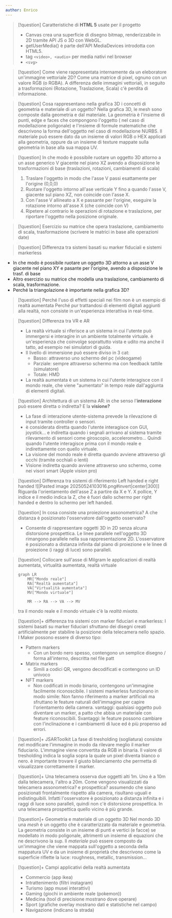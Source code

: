 ```yaml
---
author: Enrico
---
```

> [!question] Caratteristiche di **HTML 5** usate per il progetto
> - Canvas crea una superficie di disegno bitmap, renderizzabile in 2D tramite API JS o 3D con WebGL. 
> - getUserMedia() è parte dell'API MediaDevices introdotta con HTML5. 
> - tag `<video>, <audio>` per media nativi nel browser 
> - `<svg>` 

> [!question] Come viene rappresentata internamente da un eleboratore un'immagine vettoriale 2D?
> Come una matrice di pixel, ognuno con un valore RGB (o RGBA). A differenza delle immagini vettoriali, in seguito a trasformazioni (Rotazione, Traslazione, Scala) c'è perdita di informazione. 

> [!question] Cosa rappresentano nella grafica 3D i concetti di geometria e materiale di un oggetto? 
>  Nella grafica 3D, le mesh sono composte dalla geometria e dal materiale. La geometria è l'insieme di punti, edge e faces che compongono l'oggetto ( nel caso di modellazione poligonale) e l'insieme di formule matematiche che descrivono la forma dell'oggetto nel caso di modellazione NURBS. 
> Il materiale può essere dato da un insieme di valori RGB o HEX applicati alla geometria, oppure da un insieme di texture mappate sulla geometria in base alla sua mappa UV. 

> [!question]  In che modo è possibile ruotare un oggetto 3D attorno a un asse generico V giacente nel piano XZ avendo a disposizione le trasformazioni di base (traslazioni, rotazioni, cambiamenti di scala)
> 1. Traslare l'oggetto in modo che l'asse V passi esattamente per l'origine (0,0,0)
> 2. Ruotare l'oggetto intorno all'ase verticale Y fino a quando l'asse V, giacente sul piano XZ, non coincide con l'asse X. 
> 3. Con l'asse V allineato a X e passante per l'origine, eseguire la rotazione intorno all'asse X (che coincide con V)
> 4. Ripetere al contrario le operazioni di rotazione e traslazione, per riportare l'oggetto nella posizione originale. 

> [!question] Esercizio su matrice che opera traslazione, cambiamento di scala, trasformazione (scrivere le matrici in base alle operazioni date)
>

> [!question] Differenza tra sistemi basati su marker fiduciali e sistemi markerless
> 

- In che modo è possibile ruotare un oggetto 3D attorno a un asse V giacente nel piano XY e pasante per l'origine, avendo a disposizione le trasf. di base
- Altro esercizio su matrice che modella una traslazione, cambiamento di scala, trasformazione. 
- Perché la triangolazione è importante nella grafica 3D?
>[!question] Perché l'uso di effetti speciali nei film non è un esempio di realtà aumentata
> Perché pur trattandosi di elementi digitali aggiunti alla realtà, non consiste in un'esperienza interattiva in real-time. 

> [!question] Differenza tra VR e AR
> - La realtà virtuale si riferisce a un sistema in cui l'utente può immergersi e interagire in un ambiente totalmente virtuale. è un'esperienza che coinvolge soprattutto vista e udito ma anche il tatto, ad esempio nei simulatori di guida. 
> - Il livello di immersione può essere diviso in 3 cat: 
> 	- Basso: attraverso uno schermo del pc (videogame)
> 	- Parziale: sempre attraverso schermo ma con feedback tattile (simulatore)
> 	- Totale: HMD
> - La realtà aumentata è un sistema in cui l'utente interagisce con il mondo reale, che viene "aumentato" in tempo reale dall'aggiunta di elementi digitali. 


> [!question] Architettura di un sistema AR: in che senso l'**interazione** può essere diretta o indiretta? E la **visione?**
> - La fase di interazione utente-sistema prevede la rilevazione di input tramite controller o sensori. 
> - è considerata diretta quando l'utente interagisce con GUI, joystick...  e indiretta quando i segnali arrivano al sistema tramite rilevamento di sensori come  giroscopio, accelerometro... Quindi quando l'utente interagisce prima con il mondo reale e indirettamente con quello virtuale. 
> - La visione del mondo reale è diretta quando avviene attraverso gli occhi (tramite occhiali o lenti) 
> - Visione indiretta quando avviene attraverso uno schermo, come nei visori smart (Apple vision pro)

> [!question] Differenza tra sistemi di riferimento Left handed e right handed
> ![[Pasted image 20250524103016.png#invert|center|300]]
> Riguarda l'orientamento dell'asse Z a partire da X e Y.
> X pollice, Y indice e il medio indica la Z, che è fuori dallo schermo per right handed e dentro lo schermo per left handed. 

> [!question]  In cosa consiste una proiezione assonometrica? A che distanza è posizionato l'osservatore dall'oggetto osservato? 
> - Consente di rappresentare oggetti 3D in 2D senza alcuna distorsione prospettica. Le linee parallele nell'oggetto 3D rimangono parallele nella sua rappresentazione 2D. L'osservatore è posizionato a distanza infinita dal piano di proiezione e le linee di proiezione (i raggi di luce) sono paralleli. 


>[!question] Collocare sull'asse di Milgram le applicazioni di realtà aumentata, virtualità aumentata, realtà virtuale
> ```mermaid
> graph LR
>     MR["Mondo reale"]
>     RA["Realtà aumentata"]
>     VA["Virtualità aumentata"]
>     MV["Mondo virtuale"]
> 
>     MR --> RA --> VA --> MV
> ```
> tra il mondo reale e il mondo virtuale c'è la *realtà mixata*. 

> [!question]+  differenza tra sistemi con marker fiduciari e markerless:
> I sistemi basati su marker fiduciari sfruttano dei disegni creati artificialmente per stabilire la posizione della telecamera nello spazio. I Maker possono essere di diverso tipo:
> - Pattern markers 
> 	- Con un bordo nero spesso, contengono un semplice disegno / forma all'interno, descritta nel file patt
> - Matrix markers
> 	- Simili a codici QR, vengono decodificati e contengono un ID univoco
> - NFT markers 
> 	- Non codificati in modo binario, contengono un'immagine facilmente riconoscibile. 
> I sistemi markerless funzionano in modo simile: 
> Non fanno riferimento a marker artificiali ma sfruttano le feature naturali dell'immagine per capire l'orientamento della camera. vantaggi: qualsiasi oggetto può diventare un marker, a patto che abbia un materiale con feature riconoscibili. Svantaggi: le feature possono cambiare con l'inclinazione e i cambiamenti di luce ed è più propenso ad errori. 
 
> [!question]+  JSARToolkit 
 > La fase di tresholding (sogliatura) consiste nel modificare l'immagine in modo da rilevare meglio il marker fiduciario. L'immagine viene convertita da RGB in binaria. Il valore di tresholding indica la soglia sopra la quale un pixel diventa bianco o nero. è importante trovare il giusto bilanciamento che permetta di visualizzare correttamente il marker. 

 > [!question]+  Una telecamera osserva due oggetti alti 1m. Uno è a 10m dalla telecamera, l'altro a 20m. Come vengono visualizzati da telecamera assonometrica? e prospettica? 
> assumendo che siano posizionati frontalmente rispetto alla camera, risultano uguali e indistinguibili. 
> Infatti l'osservatore è posizionato a distanza infinita e i raggi di luce sono paralleli, quindi non c'è distorsione prospettica. 
> In una telecamera prospettica quello vicino è più grande.  
 
> [!question]+  Geometria e materiale di un oggetto 3D
> Nel mondo 3D una *mesh* è un oggetto che è caratterizzato da materiale e geometria. 
> La geometria consiste in un insieme di punti e vertici (e facce) se modellato in modo poligonale, altrimenti un insieme di equazioni che ne descrivono la sup. 
> Il *materiale* può essere composto da un'immagine che viene mappata sull'oggetto a seconda della mappatura UV e da un insieme di proprietà che descrivono come la superficie riflette la luce: 
> roughness, metallic, transmission...
> 

> [!question]+  Campi applicativi della realtà aumentata
> - Commercio (app ikea) 
> - Intrattenimento (filtri instagram)
> - Turismo (app musei interattivi)
> - Gaming (giochi in ambiente reale (pokemon))
> - Medicina (tool di precisione mostrano dove operare) 
> - Sport (grafiche overlay mostrano dati e statistiche nel campo)
> - Navigazione (indicano la strada)

